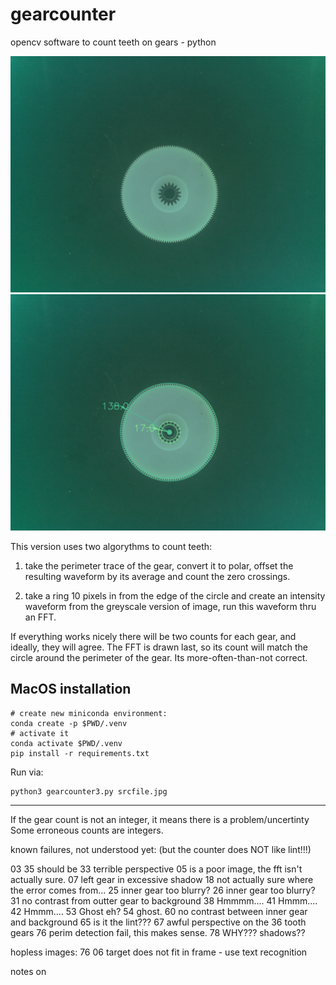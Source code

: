 # gearcounter
opencv software to count teeth on gears - python

![ ](29-17_138.jpg)
![ ](count_29-17_138.jpg)


This version uses two algorythms to count teeth:
1) take the perimeter trace of the gear, convert it to polar, offset the resulting waveform by its average and count the zero crossings.

2) take a ring 10 pixels in from the edge of the circle and create an intensity waveform from the greyscale version of image, run this waveform thru an FFT.

If everything works nicely there will be two counts for each gear, and ideally, they will agree.
The FFT is drawn last, so its count will match the circle around the perimeter of the gear. Its more-often-than-not correct.


## MacOS installation

```shell
# create new miniconda environment:
conda create -p $PWD/.venv
# activate it 
conda activate $PWD/.venv
pip install -r requirements.txt
```

Run via:

```shell
python3 gearcounter3.py srcfile.jpg
```



-----

If the gear count is not an integer, it means there is a problem/uncertinty
Some erroneous counts are integers.


known failures, not understood yet:
(but the counter does NOT like lint!!!)

03 35 should be 33 terrible perspective
05 is a poor image, the fft isn't actually sure.
07 left gear in excessive shadow
18 not actually sure where the error comes from...
25 inner gear too blurry?
26 inner gear too blurry?
31 no contrast from outter gear to background
38 Hmmmm....
41 Hmmm....
42 Hmmm....
53 Ghost eh?
54 ghost.
60 no contrast between inner gear and background
65 is it the lint???
67 awful perspective on the 36 tooth gears
76 perim detection fail, this makes sense.
78 WHY??? shadows??



hopless images:
76
06 target does not fit in frame - use text recognition

notes on
